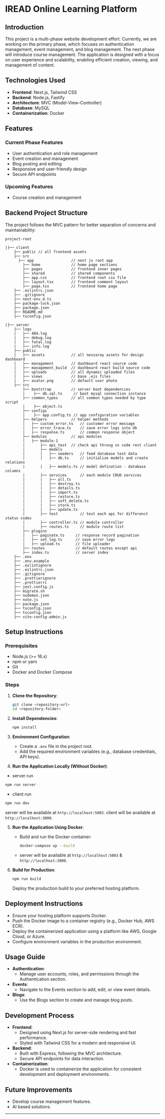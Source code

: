 # IREAD Online Learning Platform

## Introduction

This project is a multi-phase website development effort. Currently, we are working on the primary phase, which focuses on authentication management, event management, and blog management. The next phase will introduce course management. The application is designed with a focus on user experience and scalability, enabling efficient creation, viewing, and management of content.

## Technologies Used

- **Frontend**: Next.js, Tailwind CSS
- **Backend**: Node.js, Fastify
- **Architecture**: MVC (Model-View-Controller)
- **Database**: MySQL
- **Containerization**: Docker

## Features

### Current Phase Features
- User authentication and role management
- Event creation and management
- Blog posting and editing
- Responsive and user-friendly design
- Secure API endpoints

### Upcoming Features
- Course creation and management

## Backend Project Structure

The project follows the MVC pattern for better separation of concerns and maintainability:

```
project-root

|├── client
    ├── public // all frontend assets
    ├── src
      ├── app                 // next js root app
        ├── home              // home page sections
        ├── pages             // frontend inner pages
        ├── shared            // shared components
        ├── app.css           // frontend root css file
        ├── layout.tsx        // frontend commont layout
        ├── page.tsx          // frontend home page
    ├── .eslintrc.json
    ├── .gitignore
    ├── next-env.d.ts
    ├── package-lock.json
    ├── package.json
    ├── README.md
    ├── tsconfig.json

|├── server
    ├── logs
    |   ├── 404.log
    |   ├── debug.log
    |   ├── fatal.log
    |   ├── info.log     
    ├── public  
    |   ├── assets            // all nessaray assets for design dashboard 
    |   ├── management        // dashboard react source code    
    |   ├── management_build  // dashboard react build source code    
    |   ├── uploads           // all dynamic uploaded files 
    |   ├── views             // base .ejs files
    |   ├── avatar.png        // default user photo
    ├── src        
        ├── bootstrap         // server boot dependencies       
        |    ├── db.sql.ts     // boot mysql connection instance       
        ├── common_types      // all common types needed by type script
        |    ├── object.ts            
        ├── configs        
        |    ├── app.config.ts // app configuration variables              
        ├── helpers           // helper methods       
        |   ├── custom_error.ts   // customer error message 
        |   ├── error_trace.ts    // save error logs into db
        |   ├── response.ts       // common response object
        ├── modules           // api modules  
        |   ├── module-1
        |       ├── api_test  // check api throug vs code rest client
        |       ├── models
        |       |   ├── seeders   // feed database test data
        |       |   ├── db.ts     // initialize models and create relations
        |       |   ├── models.ts // model defination - database columns
        |       ├── services      // each module CRUD services
        |       |   ├── all.ts
        |       |   ├── destroy.ts
        |       |   ├── details.ts
        |       |   ├── import.ts
        |       |   ├── restore.ts
        |       |   ├── soft_delete.ts
        |       |   ├── store.ts
        |       |   ├── update.ts
        |       ├── test          // test each api for differenct status codes
        |       ├── controller.ts // module controller
        |       ├── routes.ts     // module route list
        ├── plugins        
        |   ├── paginate.ts     // response record pagination
        |   ├── set_log.ts      // save error logs
        |   ├── upload.ts       // file uploader
        ├── routes              // default routes except api  
        ├── index.ts            // server index
    ├── .env        
    ├── .env.example        
    ├── .eslintignore       
    ├── .eslintrc.json        
    ├── .gitignore    
    ├── .prettierignore        
    ├── .prettierrc        
    ├── jest.config.js     
    ├── migrate.sh 
    ├── nodemon.json
    ├── note.js
    ├── package.json
    ├── tsconfig.json
    ├── tsconfig.json
    ├── vite-config-admin.js
```

## Setup Instructions

### Prerequisites

- Node.js (>= 16.x)
- npm or yarn
- Git
- Docker and Docker Compose

### Steps

1. **Clone the Repository**:

   ```bash
   git clone <repository-url>
   cd <repository-folder>
   ```

2. **Install Dependencies**:

   ```bash
   npm install
   ```

3. **Environment Configuration**:

   - Create a `.env` file in the project root.
   - Add the required environment variables (e.g., database credentials, API keys).

4. **Run the Application Locally (Without Docker)**:

  - server run
   ```bash
   npm run server
   ```

  - client run
   ```bash
   npm run dev
   ```

   server will be available at `http://localhost:5003`.
   client will be available at `http://localhost:3000`.

5. **Run the Application Using Docker**:

   - Build and run the Docker container:

     ```bash
     docker-compose up --build
     ```

   - server will be available at `http://localhost:5003` & `http://localhost:3000`.

6. **Build for Production**:

   ```bash
   npm run build
   ```

   Deploy the production build to your preferred hosting platform.

## Deployment Instructions

- Ensure your hosting platform supports Docker.
- Push the Docker image to a container registry (e.g., Docker Hub, AWS ECR).
- Deploy the containerized application using a platform like AWS, Google Cloud, or Azure.
- Configure environment variables in the production environment.

## Usage Guide

- **Authentication**:
  - Manage user accounts, roles, and permissions through the Authentication section.
- **Events**:
  - Navigate to the Events section to add, edit, or view event details.
- **Blogs**:
  - Use the Blogs section to create and manage blog posts.

## Development Process

- **Frontend**:
  - Designed using Next.js for server-side rendering and fast performance.
  - Styled with Tailwind CSS for a modern and responsive UI.
- **Backend**:
  - Built with Express, following the MVC architecture.
  - Secure API endpoints for data interaction.
- **Containerization**:
  - Docker is used to containerize the application for consistent development and deployment environments.

## Future Improvements

- Develop course management features.
- AI based solutions.

---
